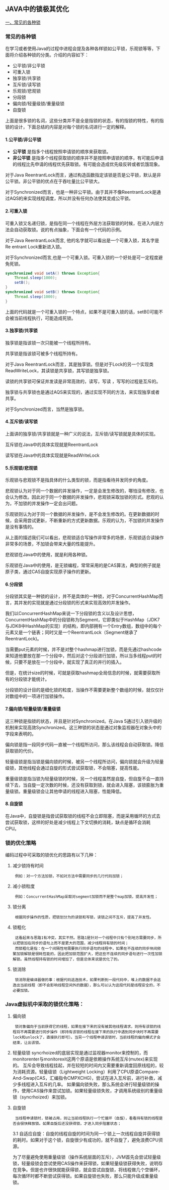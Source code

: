 ## JAVA中的锁极其优化

[一、常见的各种锁](#常见的各种锁)


### 常见的各种锁                                                                
在学习或者使用Java的过程中进程会提及各种各样锁如公平锁，乐观锁等等，下面将介绍各种锁的分类。介绍的内容如下：
- 公平锁/非公平锁
- 可重入锁
- 独享锁/共享锁
- 互斥锁/读写锁
- 乐观锁/悲观锁
- 分段锁
- 偏向锁/轻量级锁/重量级锁
- 自旋锁

上面是很多锁的名词，这些分类并不是全是指锁的状态，有的指锁的特性，有的指锁的设计，下面总结的内容是对每个锁的名词进行一定的解释。

#### 1.公平锁/非公平锁
- **公平锁** 是指多个线程按照申请锁的顺序来获取锁。
- **非公平锁** 是指多个线程获取锁的顺序并不是按照申请锁的顺序，有可能后申请的线程比先申请的线程优先获取锁。有可能会造成优先级反转或者饥饿现象。

对于Java ReentrantLock而言，通过构造函数指定该锁是否是公平锁，默认是非公平锁。非公平锁的优点在于吞吐量比公平锁大。

对于Synchronized而言，也是一种非公平锁。由于其并不像ReentrantLock是通过AQS的来实现线程调度，所以并没有任何办法使其变成公平锁。

#### 2.可重入锁
可重入锁又名递归锁，是指在同一个线程在外层方法获取锁的时候，在进入内层方法会自动获取锁。说的有点抽象，下面会有一个代码的示例。

对于Java ReentrantLock而言, 他的名字就可以看出是一个可重入锁，其名字是Re entrant Lock重新进入锁。

对于Synchronized而言,也是一个可重入锁。可重入锁的一个好处是可一定程度避免死锁。
```java
synchronized void setA() throws Exception{
    Thread.sleep(1000);
    setB();
}
synchronized void setB() throws Exception{
    Thread.sleep(1000);
}
```

上面的代码就是一个可重入锁的一个特点，如果不是可重入锁的话，setB()可能不会被当前线程执行，可能造成死锁。

#### 3.独享锁/共享锁
独享锁是指该锁一次只能被一个线程所持有。

共享锁是指该锁可被多个线程所持有。

对于Java ReentrantLock而言，其是独享锁。但是对于Lock的另一个实现类ReadWriteLock，其读锁是共享锁，其写锁是独享锁。

读锁的共享锁可保证并发读是非常高效的，读写，写读 ，写写的过程是互斥的。

独享锁与共享锁也是通过AQS来实现的，通过实现不同的方法，来实现独享或者共享。

对于Synchronized而言，当然是独享锁。

#### 4.互斥锁/读写锁
上面讲的独享锁/共享锁就是一种广义的说法，互斥锁/读写锁就是具体的实现。

互斥锁在Java中的具体实现就是ReentrantLock

读写锁在Java中的具体实现就是ReadWriteLock

#### 5.乐观锁/悲观锁
乐观锁与悲观锁不是指具体的什么类型的锁，而是指看待并发同步的角度。

悲观锁认为对于同一个数据的并发操作，一定是会发生修改的，哪怕没有修改，也会认为修改。因此对于同一个数据的并发操作，悲观锁采取加锁的形式。悲观的认为，不加锁的并发操作一定会出问题。

乐观锁则认为对于同一个数据的并发操作，是不会发生修改的。在更新数据的时候，会采用尝试更新，不断重新的方式更新数据。乐观的认为，不加锁的并发操作是没有事情的。

从上面的描述我们可以看出，悲观锁适合写操作非常多的场景，乐观锁适合读操作非常多的场景，不加锁会带来大量的性能提升。

悲观锁在Java中的使用，就是利用各种锁。

乐观锁在Java中的使用，是无锁编程，常常采用的是CAS算法，典型的例子就是原子类，通过CAS自旋实现原子操作的更新。

#### 6.分段锁

分段锁其实是一种锁的设计，并不是具体的一种锁，对于ConcurrentHashMap而言，其并发的实现就是通过分段锁的形式来实现高效的并发操作。

我们以ConcurrentHashMap来说一下分段锁的含义以及设计思想，ConcurrentHashMap中的分段锁称为Segment，它即类似于HashMap（JDK7与JDK8中HashMap的实现）的结构，即内部拥有一个Entry数组，数组中的每个元素又是一个链表；同时又是一个ReentrantLock（Segment继承了ReentrantLock)。

当需要put元素的时候，并不是对整个hashmap进行加锁，而是先通过hashcode来知道他要放在那一个分段中，然后对这个分段进行加锁，所以当多线程put的时候，只要不是放在一个分段中，就实现了真正的并行的插入。

但是，在统计size的时候，可就是获取hashmap全局信息的时候，就需要获取所有的分段锁才能统计。

分段锁的设计目的是细化锁的粒度，当操作不需要更新整个数组的时候，就仅仅针对数组中的一项进行加锁操作。

#### 7.偏向锁/轻量级锁/重量级锁
这三种锁是指锁的状态，并且是针对Synchronized。在Java 5通过引入锁升级的机制来实现高效Synchronized。这三种锁的状态是通过对象监视器在对象头中的字段来表明的。

偏向锁是指一段同步代码一直被一个线程所访问，那么该线程会自动获取锁。降低获取锁的代价。

轻量级锁是指当锁是偏向锁的时候，被另一个线程所访问，偏向锁就会升级为轻量级锁，其他线程会通过自旋的形式尝试获取锁，不会阻塞，提高性能。

重量级锁是指当锁为轻量级锁的时候，另一个线程虽然是自旋，但自旋不会一直持续下去，当自旋一定次数的时候，还没有获取到锁，就会进入阻塞，该锁膨胀为重量级锁。重量级锁会让其他申请的线程进入阻塞，性能降低。

#### 8.自旋锁
在Java中，自旋锁是指尝试获取锁的线程不会立即阻塞，而是采用循环的方式去尝试获取锁，这样的好处是减少线程上下文切换的消耗，缺点是循环会消耗CPU。


### 锁的优化策略                                                                

编码过程中可采取的锁优化的思路有以下几种：

1. 减少锁持有时间 

        例如：对一个方法加锁，不如对方法中需要同步的几行代码加锁；

2. 减小锁粒度

        例如：ConcurrentHashMap采取对segment加锁而不是整个map加锁，提高并发性；
        
3. 锁分离 

        根据同步操作的性质，把锁划分为的读锁和写锁，读锁之间不互斥，提高了并发性。
        
4. 锁粗化 

        这看起来与思路1有冲突，其实不然。思路1是针对一个线程中只有个别地方需要同步，所以把锁加在同步的语句上而不是更大的范围，减少线程持有锁的时间；
        而锁粗化是指：在一个间隔性地需要执行同步语句的线程中，如果在不连续的同步块间频繁加锁解锁是很耗性能的，因此把加锁范围扩大，把这些不连续的同步语句进行一次性加锁解锁。虽然线程持有锁的时间增加了，但是总体来说是优化了的。

5. 锁消除

        锁消除是编译器做的事：根据代码逃逸技术，如果判断到一段代码中，堆上的数据不会逃逸出当前线程（即不会影响线程空间外的数据），那么可以认为这段代码是线程安全的，不必要加锁。

### Java虚拟机中采取的锁优化策略：
1. 偏向锁
        
        锁对象偏向于当前获得它的线程，如果在接下来的没有被其他线程请求，则持有该锁的线程将不再需要进行同步操作（即持有该锁的线程在接下来的执行中遇到同步块时不再需要lock和unlock了，直接执行即可）。当另一个线程申请该锁时，当前线程的偏向模式才会结束，让出该锁。

2. 轻量级锁
        syncrhoized的底层实现是通过监视器monitor来控制的，而monitorenter与monitorexit这两个原语是依赖操作系统互斥(mutex)来实现的。
        互斥会导致线程挂起，并在较短的时间内又需要重新调度回原线程的，较为消耗资源。轻量级锁（Lightweight Locking）利用了CPU原语Compare-And-Swap(CAS，汇编指令CMPXCHG)，尝试在进入互斥前，进行补救，减少多线程进入互斥的几率。
        如果偏向锁失败，那么系统会进行轻量级锁的操作，使用CAS操作来尝试加锁。如果轻量级锁失败，才调用系统级别的重量级锁（syncrhoized）来加锁。     

3. 自旋锁
    
        当线程申请锁时，锁被占用，则让当前线程执行一个忙循环（自旋），看看持有锁的线程是否会很快释放锁。如果自旋后还没获得锁，才进入同步阻塞状态；

    3.1 自适应自旋：自旋的线程自旋的时间为同一个锁上一次线程自旋并获得锁的耗时。如果对于这个锁，自旋很少有成功的，就不自旋了，避免浪费CPU资源。

    为了尽量避免使用重量级锁（操作系统层面的互斥），JVM首先会尝试轻量级锁，轻量级锁会尝试使用CAS操作来获得锁，如果轻量级锁获得失败，说明存在竞争。但是也许很快就能获得锁，就会尝试自旋锁，将线程做几个空循环，每次循环时都不断尝试获得锁。如果自旋锁也失败，那么只能升级成重量级锁。